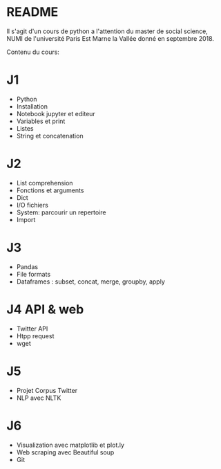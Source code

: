 # README

Il s'agit d'un cours de python a l'attention du master de social science, NUMI de l'université Paris Est Marne la Vallée donné en septembre 2018.

Contenu du cours:

# J1
* Python
* Installation
* Notebook jupyter et editeur
* Variables et print
* Listes
* String et concatenation
# J2
* List comprehension
* Fonctions et arguments
* Dict
* I/O fichiers
* System: parcourir un repertoire
* Import


# J3
* Pandas
* File formats
* Dataframes : subset, concat, merge, groupby, apply

# J4 API & web
* Twitter API
* Htpp request
* wget



# J5
* Projet Corpus Twitter
* NLP avec NLTK

# J6
* Visualization avec matplotlib et plot.ly
* Web scraping avec Beautiful soup
* Git
